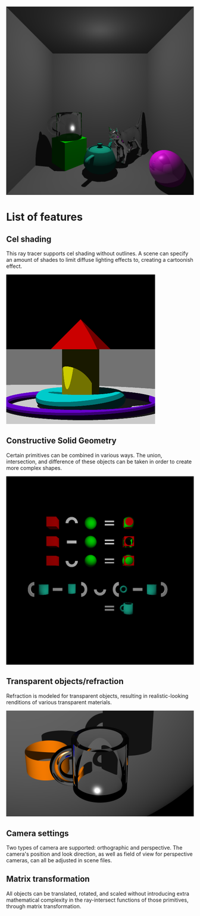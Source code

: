 ![Example image](Scenes/cornell.png)

# List of features

## Cel shading

This ray tracer supports cel shading without outlines. A scene can specify an amount of shades to limit diffuse
lighting effects to, creating a cartoonish effect.

![Cel shading example](Scenes/celshading.png)

## Constructive Solid Geometry

Certain primitives can be combined in various ways. The union, intersection, and difference of these objects can be
taken in order to create more complex shapes.

![CSG example](Scenes/CSG.png)

## Transparent objects/refraction

Refraction is modeled for transparent objects, resulting in realistic-looking renditions of various transparent materials.

![Refraction exmaple](Scenes/CSG-cup.png)

## Camera settings

Two types of camera are supported: orthographic and perspective. The camera's position and look direction, as well as
field of view for perspective cameras, can all be adjusted in scene files.

## Matrix transformation

All objects can be translated, rotated, and scaled without introducing extra mathematical complexity in the ray-intersect
functions of those primitives, through matrix transformation.